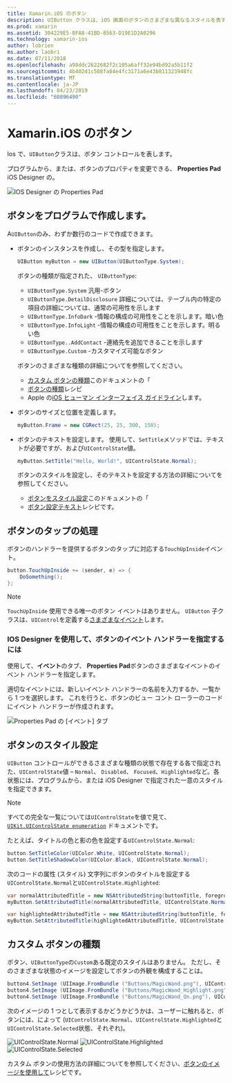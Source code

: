 ```yaml
---
title: Xamarin.iOS のボタン
description: UIButton クラスは、iOS 画面のボタンのさまざまな異なるスタイルを表すために使用されます。 このガイドでは、iOS のボタンを使用するためのさまざまなオプションについて説明します。
ms.prod: xamarin
ms.assetid: 304229E5-8FA8-41BD-8563-D19E1D2A0296
ms.technology: xamarin-ios
author: lobrien
ms.author: laobri
ms.date: 07/11/2018
ms.openlocfilehash: a98ddc2622682f2c105a6aff32e94bd92a5b11f2
ms.sourcegitcommit: 4b402d1c508fa84e4fc3171a6e43b811323948fc
ms.translationtype: MT
ms.contentlocale: ja-JP
ms.lasthandoff: 04/23/2019
ms.locfileid: "60896490"
---
```

# <a name="buttons-in-xamarinios"></a>Xamarin.iOS のボタン

Ios で、`UIButton`クラスは、ボタン コントロールを表します。

プログラムから、または、ボタンのプロパティを変更できる、 **Properties Pad** iOS Designer の。

![IOS Designer の Properties Pad](buttons-images/properties.png "iOS Designer の Properties Pad")

## <a name="creating-a-button-programmatically"></a>ボタンをプログラムで作成します。

A`UIButton`のみ、わずか数行のコードで作成できます。

- ボタンのインスタンスを作成し、その型を指定します。

  ```csharp
  UIButton myButton = new UIButton(UIButtonType.System);
  ```

  ボタンの種類が指定された、 `UIButtonType`:

  - `UIButtonType.System` 汎用-ボタン
  - `UIButtonType.DetailDisclosure` 詳細については、テーブル内の特定の項目の詳細については、通常の可用性を示します
  - `UIButtonType.InfoDark` -情報の構成の可用性をことを示します。暗い色
  - `UIButtonType.InfoLight` -情報の構成の可用性をことを示します。明るい色
  - `UIButtonType..AddContact` -連絡先を追加できることを示します
  - `UIButtonType.Custom` -カスタマイズ可能なボタン

  ボタンのさまざまな種類の詳細についてを参照してください。
  
  - [カスタム ボタンの種類](#custom-button-types)このドキュメントの「
  - [ボタンの種類](https://github.com/xamarin/recipes/tree/master/Recipes/ios/standard_controls/buttons/create_different_types_of_buttons)レシピ
  - Apple の[iOS ヒューマン インターフェイス ガイドライン](https://developer.apple.com/design/human-interface-guidelines/ios/controls/buttons/)します。

- ボタンのサイズと位置を定義します。

  ```csharp
  myButton.Frame = new CGRect(25, 25, 300, 150);
  ```

- ボタンのテキストを設定します。 使用して、`SetTitle`メソッドでは、テキストが必要ですが、および`UIControlState`値。

  ```csharp
  myButton.SetTitle("Hello, World!", UIControlState.Normal);
  ```

  ボタンのスタイルを設定し、そのテキストを設定する方法の詳細についてを参照してください。

  - [ボタンをスタイル設定](#styling-a-button)このドキュメントの「
  - [ボタン設定テキスト](https://github.com/xamarin/recipes/tree/master/Recipes/ios/standard_controls/buttons/set_button_text)レシピです。

## <a name="handling-a-button-tap"></a>ボタンのタップの処理

ボタンのハンドラーを提供するボタンのタップに対応する`TouchUpInside`イベント。

```csharp
button.TouchUpInside += (sender, e) => {
    DoSomething();
};
```

> [!NOTE]
> `TouchUpInside` 使用できる唯一のボタン イベントはありません。 `UIButton` 子クラスは、`UIControl`を定義する[さまざまなイベント](xref:UIKit.UIControlEvent)します。

### <a name="using-the-ios-designer-to-specify-button-event-handlers"></a>IOS Designer を使用して、ボタンのイベント ハンドラーを指定するには

使用して、**イベント**のタブ、 **Properties Pad**ボタンのさまざまなイベントのイベント ハンドラーを指定します。

適切なイベントには、新しいイベント ハンドラーの名前を入力するか、一覧から 1 つを選択します。 これを行うと、ボタンのビュー コント ローラーのコードにイベント ハンドラーが作成されます。

![Properties Pad の [イベント] タブ](buttons-images/image1.png "Properties Pad の [イベント] タブ")

## <a name="styling-a-button"></a>ボタンのスタイル設定

`UIButton` コントロールができるさまざまな種類の状態で存在する各で指定された、`UIControlState`値 – `Normal`、 `Disabled`、 `Focused`、`Highlighted`など。各状態には、プログラムから、または iOS Designer で指定された一意のスタイルを指定できます。

> [!NOTE]
> すべての完全な一覧については`UIControlState`を値で見て、 [`UIKit.UIControlState enumeration`](xref:UIKit.UIControlState)
> ドキュメントです。

たとえば、タイトルの色と影の色を設定する`UIControlState.Normal`:

```csharp
button.SetTitleColor(UIColor.White, UIControlState.Normal);
button.SetTitleShadowColor(UIColor.Black, UIControlState.Normal);
```

次のコードの属性 (スタイル) 文字列にボタンのタイトルを設定する`UIControlState.Normal`と`UIControlState.Highlighted`:

```csharp
var normalAttributedTitle = new NSAttributedString(buttonTitle, foregroundColor: UIColor.Blue, strikethroughStyle: NSUnderlineStyle.Single);
myButton.SetAttributedTitle(normalAttributedTitle, UIControlState.Normal);

var highlightedAttributedTitle = new NSAttributedString(buttonTitle, foregroundColor: UIColor.Green, strikethroughStyle: NSUnderlineStyle.Thick);
myButton.SetAttributedTitle(highlightedAttributedTitle, UIControlState.Highlighted);
```

## <a name="custom-button-types"></a>カスタム ボタンの種類

ボタン、`UIButtonType`の`Custom`ある既定のスタイルはありません。 ただし、そのさまざまな状態のイメージを設定してボタンの外観を構成することは。

```csharp
button4.SetImage (UIImage.FromBundle ("Buttons/MagicWand.png"), UIControlState.Normal);
button4.SetImage (UIImage.FromBundle ("Buttons/MagicWand_Highlight.png"), UIControlState.Highlighted);
button4.SetImage (UIImage.FromBundle ("Buttons/MagicWand_On.png"), UIControlState.Selected);
```

次のイメージの 1 つとして表示するかどうかどうかは、ユーザーに触れると、ボタンには、によって (`UIControlState.Normal`、`UIControlState.Highlighted`と`UIControlState.Selected`状態、それぞれ)。

![UIControlState.Normal](buttons-images/image22.png "UIControlState.Normal")
![UIControlState.Highlighted](buttons-images/image23.png "UIControlState.Highlighted")
![UIControlState.Selected](buttons-images/image24.png "UIControlState.Selected")

カスタム ボタンの使用方法の詳細についてを参照してください、[ボタンのイメージを使用して](https://github.com/xamarin/recipes/tree/master/Recipes/ios/standard_controls/buttons/use_an_image_for_a_button)レシピです。

